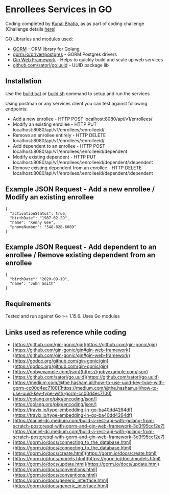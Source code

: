 # Enrollees Services in GO

Coding completed by [Kunal Bhatia](https://github.com/bhatia4/), as as part of coding challenge (Challenge details [here](https://github.com/bhatia4/enrollee-services-go/blob/main/backend-challenge.md))

GO Libraries and modules used:
* [GORM](https://gorm.io/) - ORM library for Golang 
* [gorm.io/driver/postgres](https://github.com/go-gorm/postgres) - GORM Postgres drivers
* [Gin Web Framework](github.com/gin-gonic/gin) - Helps to quickly build and scale up web services 
* [github.com/satori/go.uuid](github.com/satori/go.uuid) - UUID package lib

## Installation

Use the [build.bat](https://github.com/bhatia4/enrollee-services-go/blob/main/build.bat) or [build.sh](https://github.com/bhatia4/enrollee-services-go/blob/main/build.sh) command to setup and run the services

Using postman or any services client you can test against following endpoints:
* Add a new enrollee - HTTP POST localhost:8080/api/v1/enrollees/
* Modify an existing enrollee - HTTP PUT localhost:8080/api/v1/enrollees/:enrolleeid/
* Remove an enrollee entirely - HTTP DELETE localhost:8080/api/v1/enrollees/:enrolleeid/
* Add dependent to an enrollee - HTTP POST localhost:8080/api/v1/enrollees/:enrolleeid/dependent
* Modify existing dependent - HTTP PUT localhost:8080/api/v1/enrollees/:enrolleeid/dependent/:dependent
* Remove existing dependent from an enrollee - HTTP DELETE localhost:8080/api/v1/enrollees/:enrolleeid/dependent/:dependent

## Example JSON Request - Add a new enrollee / Modify an existing enrollee
```
{
  "activationStatus": true,
  "birthDate": "1987-02-29",
  "name": "Kenny Gee",
  "phoneNumber": "548-828-6089"
}
```

## Example JSON Request - Add dependent to an enrollee / Remove existing dependent from an enrollee
```
{
  "birthDate": "2020-09-10",
  "name": "John Smith"
}
```

## Requirements

Tested and run against Go >= 1.15.6. 
Uses Go modules

## Links used as reference while coding
* [https://github.com/gin-gonic/gin](https://github.com/gin-gonic/gin)
* [https://github.com/gin-gonic/gin#gin-web-framework](https://github.com/gin-gonic/gin#gin-web-framework)
* [https://godoc.org/github.com/gin-gonic/gin](https://godoc.org/github.com/gin-gonic/gin)
* [https://gobyexample.com/json](https://gobyexample.com/json)
* [https://github.com/satori/go.uuid](https://github.com/satori/go.uuid)
* [https://medium.com/@the.hasham.ali/how-to-use-uuid-key-type-with-gorm-cc00d4ec7100](https://medium.com/@the.hasham.ali/how-to-use-uuid-key-type-with-gorm-cc00d4ec7100)
* [https://golang.org/pkg/encoding/json/](https://golang.org/pkg/encoding/json/)
* [https://travix.io/type-embedding-in-go-ba40dd4264df](https://travix.io/type-embedding-in-go-ba40dd4264df)
* [https://daniel-dc.medium.com/build-a-rest-api-with-golang-from-scratch-postgresql-with-gorm-and-gin-web-framework-3d3f95ccf2e7](https://daniel-dc.medium.com/build-a-rest-api-with-golang-from-scratch-postgresql-with-gorm-and-gin-web-framework-3d3f95ccf2e7)
* [https://gorm.io/docs/connecting_to_the_database.html](https://gorm.io/docs/connecting_to_the_database.html)
* [https://gorm.io/docs/create.html](https://gorm.io/docs/create.html)
* [https://gorm.io/docs/models.html](https://gorm.io/docs/models.html)
* [https://gorm.io/docs/update.html](https://gorm.io/docs/update.html)
* [https://gorm.io/docs/conventions.html](https://gorm.io/docs/conventions.html)
* [https://gorm.io/docs/generic_interface.html](https://gorm.io/docs/generic_interface.html)